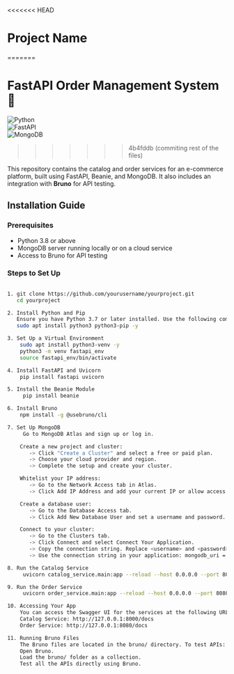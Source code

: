 <<<<<<< HEAD
# Project Name
=======

# **FastAPI Order Management System** 🚀  
![Python](https://img.shields.io/badge/Python-3.8%2B-blue)  
![FastAPI](https://img.shields.io/badge/FastAPI-Framework-green)  
![MongoDB](https://img.shields.io/badge/Database-MongoDB-brightgreen)
>>>>>>> 4b4fddb (commiting rest of the files)

This repository contains the catalog and order services for an e-commerce platform, built using FastAPI, Beanie, and MongoDB. It also includes an integration with **Bruno** for API testing.

## Installation Guide

### Prerequisites

- Python 3.8 or above
- MongoDB server running locally or on a cloud service
- Access to Bruno for API testing

### Steps to Set Up
```bash

1. git clone https://github.com/yourusername/yourproject.git
   cd yourproject

2. Install Python and Pip
   Ensure you have Python 3.7 or later installed. Use the following commands:
   sudo apt install python3 python3-pip -y

3. Set Up a Virtual Environment
    sudo apt install python3-venv -y
    python3 -m venv fastapi_env
    source fastapi_env/bin/activate

4. Install FastAPI and Uvicorn
    pip install fastapi uvicorn

5. Install the Beanie Module
     pip install beanie

6. Install Bruno
    npm install -g @usebruno/cli

7. Set Up MongoDB
     Go to MongoDB Atlas and sign up or log in.

    Create a new project and cluster:
       -> Click "Create a Cluster" and select a free or paid plan.
       -> Choose your cloud provider and region.
       -> Complete the setup and create your cluster.

    Whitelist your IP address:
       -> Go to the Network Access tab in Atlas.
       -> Click Add IP Address and add your current IP or allow access from anywhere (0.0.0.0/0).

    Create a database user:
       -> Go to the Database Access tab.
       -> Click Add New Database User and set a username and password.

    Connect to your cluster:
       -> Go to the Clusters tab.
       -> Click Connect and select Connect Your Application.
       -> Copy the connection string. Replace <username> and <password> with your database credentials.
       -> Use the connection string in your application: mongodb_uri = "mongodb+srv://<username>:<password>@<cluster-url>/test?retryWrites=true&w=majority"

8. Run the Catalog Service
     uvicorn catalog_service.main:app --reload --host 0.0.0.0 --port 8000

9. Run the Order Service
     uvicorn order_service.main:app --reload --host 0.0.0.0 --port 8080

10. Accessing Your App
    You can access the Swagger UI for the services at the following URLs:
    Catalog Service: http://127.0.0.1:8000/docs
    Order Service: http://127.0.0.1:8080/docs

11. Running Bruno Files
    The Bruno files are located in the bruno/ directory. To test APIs:
    Open Bruno.
    Load the bruno/ folder as a collection.
    Test all the APIs directly using Bruno.


